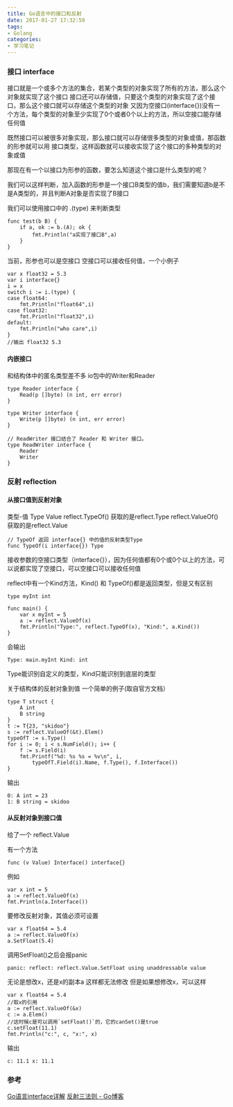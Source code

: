 ```yaml
---
title: Go语言中的接口和反射
date: 2017-01-27 17:32:59
tags:
- Golang
categories:
- 学习笔记
---
```


### 接口 interface
接口就是一个或多个方法的集合，若某个类型的对象实现了所有的方法，那么这个对象就实现了这个接口
接口还可以存储值，只要这个类型的对象实现了这个接口，那么这个接口就可以存储这个类型的对象
又因为空接口(interface{})没有一个方法，每个类型的对象至少实现了0个或者0个以上的方法，所以空接口能存储任何值

<!-- more -->

既然接口可以被很多对象实现，那么接口就可以存储很多类型的对象或值，那函数的形参就可以用 接口类型，这样函数就可以接收实现了这个接口的多种类型的对象或值

那现在有一个以接口为形参的函数，要怎么知道这个接口是什么类型的呢？

我们可以这样判断，加入函数的形参是一个接口B类型的值b，我们需要知道b是不是A类型的，并且判断A对象是否实现了B接口

我们可以使用接口中的 .(type) 来判断类型

```
func test(b B) {
	if a, ok := b.(A); ok {
		fmt.Println("a实现了接口B",a)
	}
}
```
当前，形参也可以是空接口
空接口可以接收任何值，一个小例子

```
var x float32 = 5.3
var i interface{}
i = x
switch i := i.(type) {
case float64:
	fmt.Println("float64",i)
case float32:
	fmt.Println("float32",i)
default:
	fmt.Println("who care",i)
}
//输出 float32 5.3
```

#### 内嵌接口

和结构体中的匿名类型差不多
io包中的Writer和Reader

```
type Reader interface {
	Read(p []byte) (n int, err error)
}

type Writer interface {
	Write(p []byte) (n int, err error)
}

// ReadWriter 接口结合了 Reader 和 Writer 接口。
type ReadWriter interface {
	Reader
	Writer
}
```
### 反射 reflection
#### 从接口值到反射对象
类型-值
Type Value
reflect.TypeOf() 获取的是reflect.Type
reflect.ValueOf() 获取的是reflect.Value

```
// TypeOf 返回 interface{} 中的值的反射类型Type
func TypeOf(i interface{}) Type
```
接收参数的空接口类型（interface{}），因为任何值都有0个或0个以上的方法，可以说都实现了空接口，可以空接口可以接收任何值

reflect中有一个Kind方法，Kind() 和 TypeOf()都是返回类型，但是又有区别

```
type myInt int

func main() {
	var x myInt = 5
	a := reflect.ValueOf(x)
	fmt.Println("Type:", reflect.TypeOf(x), "Kind:", a.Kind())
}
```

会输出

```
Type: main.myInt Kind: int
```
Type能识别自定义的类型，Kind只能识别到底层的类型

关于结构体的反射对象到值
一个简单的例子(取自官方文档）

```
type T struct {
    A int
    B string
}
t := T{23, "skidoo"}
s := reflect.ValueOf(&t).Elem()
typeOfT := s.Type()
for i := 0; i < s.NumField(); i++ {
    f := s.Field(i)
    fmt.Printf("%d: %s %s = %v\n", i,
        typeOfT.Field(i).Name, f.Type(), f.Interface())
}
```
输出

```
0: A int = 23
1: B string = skidoo
```

#### 从反射对象到接口值
给了一个 reflect.Value

有一个方法

```
func (v Value) Interface() interface{}
```
例如

```
var x int = 5
a := reflect.ValueOf(x)
fmt.Println(a.Interface())
```

要修改反射对象，其值必须可设置

```
var x float64 = 5.4
a := reflect.ValueOf(x)
a.SetFloat(5.4)
```

调用SetFloat()之后会报panic

```
panic: reflect: reflect.Value.SetFloat using unaddressable value
```
无论是想改x，还是x的副本a 这样都无法修改
但是如果想修改x，可以这样

```
var x float64 = 5.4
//取x的引用
a := reflect.ValueOf(&x)
c := a.Elem()
//这时候c是可以调用`setFloat()`的，它的canSet()是true
c.setFloat(11.1)
fmt.Println("c:", c, "x:", x)
```

输出

```
c: 11.1 x: 11.1
```

### 参考
[Go语言interface详解](https://www.jb51.net/article/56812.htm)
[反射三法则 - Go博客](https://blog.go-zh.org/laws-of-reflection)

